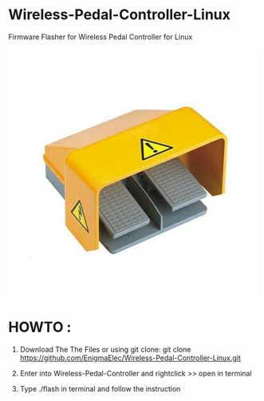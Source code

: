 # Wireless-Pedal-Controller-Linux
Firmware Flasher for Wireless Pedal Controller for Linux



![Wireless Pedal Controller](https://github.com/EnigmaElec/Wireless-Pedal-Controller-Linux/blob/main/pedal.jpeg)


# HOWTO :
1. Download The The Files or using git clone:  git clone https://github.com/EnigmaElec/Wireless-Pedal-Controller-Linux.git
  
2. Enter into Wireless-Pedal-Controller and rightclick >> open in terminal
   
3. Type ./flash in terminal and follow the instruction
